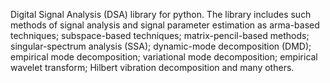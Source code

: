 
Digital Signal Analysis (DSA) library for python.
The library includes such methods of signal analysis and
signal parameter estimation as arma-based techniques; 
subspace-based techniques; matrix-pencil-based methods; 
singular-spectrum analysis (SSA); dynamic-mode decomposition (DMD); 
empirical mode decomposition; variational mode decomposition; 
empirical wavelet transform; Hilbert vibration decomposition 
and many others.
